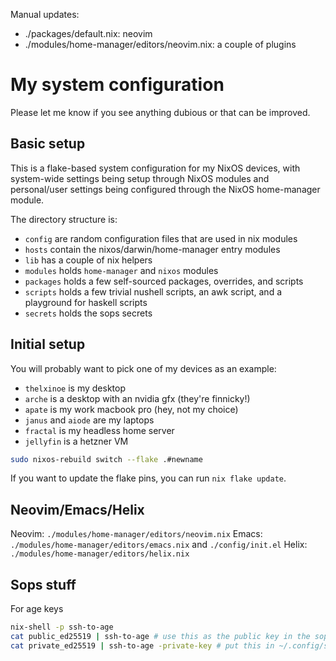 Manual updates:
- ./packages/default.nix: neovim
- ./modules/home-manager/editors/neovim.nix: a couple of plugins

# My system configuration

Please let me know if you see anything dubious or that can be improved.

## Basic setup

This is a flake-based system configuration for my NixOS devices, with
system-wide settings being setup through NixOS modules and personal/user
settings being configured through the NixOS home-manager module.

The directory structure is:
- `config` are random configuration files that are used in nix modules
- `hosts` contain the nixos/darwin/home-manager entry modules
- `lib` has a couple of nix helpers
- `modules` holds `home-manager` and `nixos` modules
- `packages` holds a few self-sourced packages, overrides, and scripts
- `scripts` holds a few trivial nushell scripts, an awk script, and a playground
  for haskell scripts
- `secrets` holds the sops secrets

## Initial setup

You will probably want to pick one of my devices as an example:

- `thelxinoe` is my desktop
- `arche` is a desktop with an nvidia gfx (they're finnicky!)
- `apate` is my work macbook pro (hey, not my choice)
- `janus` and `aiode` are my laptops
- `fractal` is my headless home server
- `jellyfin` is a hetzner VM

``` bash
sudo nixos-rebuild switch --flake .#newname
```

If you want to update the flake pins, you can run `nix flake update`.

## Neovim/Emacs/Helix

Neovim: `./modules/home-manager/editors/neovim.nix`
Emacs: `./modules/home-manager/editors/emacs.nix` and `./config/init.el`
Helix: `./modules/home-manager/editors/helix.nix`

## Sops stuff

For age keys

``` bash
nix-shell -p ssh-to-age
cat public_ed25519 | ssh-to-age # use this as the public key in the sops file
cat private_ed25519 | ssh-to-age -private-key # put this in ~/.config/sops/age/keys.txt
```
